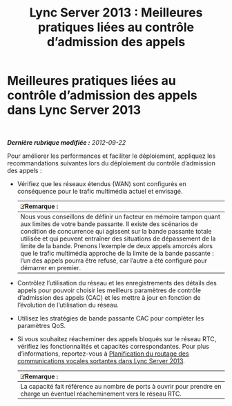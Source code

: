 ﻿---
title: 'Lync Server 2013 : Meilleures pratiques liées au contrôle d’admission des appels'
TOCTitle: Meilleures pratiques liées au contrôle d’admission des appels
ms:assetid: 97173cca-8175-4ae2-a247-eb7ef809da93
ms:mtpsurl: https://technet.microsoft.com/fr-fr/library/Gg398770(v=OCS.15)
ms:contentKeyID: 49298162
ms.date: 05/20/2016
mtps_version: v=OCS.15
ms.translationtype: HT
---

# Meilleures pratiques liées au contrôle d’admission des appels dans Lync Server 2013

 

_**Dernière rubrique modifiée :** 2012-09-22_

Pour améliorer les performances et faciliter le déploiement, appliquez les recommandations suivantes lors du déploiement du contrôle d’admission des appels :

  - Vérifiez que les réseaux étendus (WAN) sont configurés en conséquence pour le trafic multimédia actuel et envisagé.
    
    <table>
    <thead>
    <tr class="header">
    <th><img src="images/Gg398920.note(OCS.15).gif" title="note" alt="note" />Remarque :</th>
    </tr>
    </thead>
    <tbody>
    <tr class="odd">
    <td>Nous vous conseillons de définir un facteur en mémoire tampon quant aux limites de votre bande passante. Il existe des scénarios de condition de concurrence qui agissent sur la bande passante totale utilisée et qui peuvent entraîner des situations de dépassement de la limite de la bande. Prenons l’exemple de deux appels amorcés alors que le trafic multimédia approche de la limite de la bande passante : l’un des appels pourra être refusé, car l’autre a été configuré pour démarrer en premier.</td>
    </tr>
    </tbody>
    </table>


  - Contrôlez l’utilisation du réseau et les enregistrements des détails des appels pour pouvoir choisir les meilleurs paramètres de contrôle d’admission des appels (CAC) et les mettre à jour en fonction de l’évolution de l’utilisation du réseau.

  - Utilisez les stratégies de bande passante CAC pour compléter les paramètres QoS.

  - Si vous souhaitez réacheminer des appels bloqués sur le réseau RTC, vérifiez les fonctionnalités et capacités correspondantes. Pour plus d’informations, reportez-vous à [Planification du routage des communications vocales sortantes dans Lync Server 2013](lync-server-2013-planning-outbound-voice-routing.md).
    
    <table>
    <thead>
    <tr class="header">
    <th><img src="images/Gg398920.note(OCS.15).gif" title="note" alt="note" />Remarque :</th>
    </tr>
    </thead>
    <tbody>
    <tr class="odd">
    <td>La capacité fait référence au nombre de ports à ouvrir pour prendre en charge un éventuel réacheminement vers le réseau RTC.</td>
    </tr>
    </tbody>
    </table>

